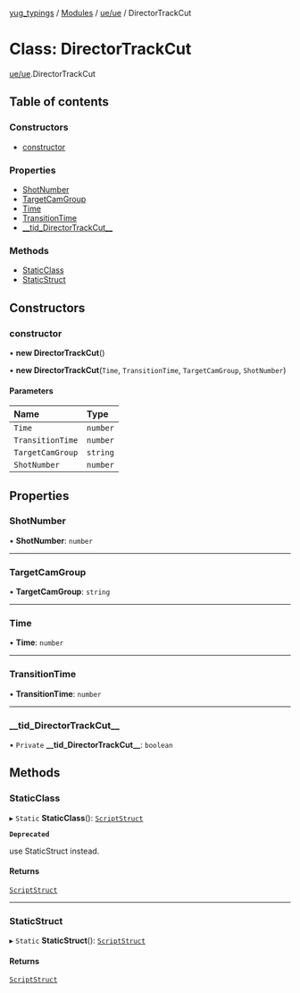 [yug_typings](../README.md) / [Modules](../modules.md) / [ue/ue](../modules/ue_ue.md) / DirectorTrackCut

# Class: DirectorTrackCut

[ue/ue](../modules/ue_ue.md).DirectorTrackCut

## Table of contents

### Constructors

- [constructor](ue_ue.DirectorTrackCut.md#constructor)

### Properties

- [ShotNumber](ue_ue.DirectorTrackCut.md#shotnumber)
- [TargetCamGroup](ue_ue.DirectorTrackCut.md#targetcamgroup)
- [Time](ue_ue.DirectorTrackCut.md#time)
- [TransitionTime](ue_ue.DirectorTrackCut.md#transitiontime)
- [\_\_tid\_DirectorTrackCut\_\_](ue_ue.DirectorTrackCut.md#__tid_directortrackcut__)

### Methods

- [StaticClass](ue_ue.DirectorTrackCut.md#staticclass)
- [StaticStruct](ue_ue.DirectorTrackCut.md#staticstruct)

## Constructors

### constructor

• **new DirectorTrackCut**()

• **new DirectorTrackCut**(`Time`, `TransitionTime`, `TargetCamGroup`, `ShotNumber`)

#### Parameters

| Name | Type |
| :------ | :------ |
| `Time` | `number` |
| `TransitionTime` | `number` |
| `TargetCamGroup` | `string` |
| `ShotNumber` | `number` |

## Properties

### ShotNumber

• **ShotNumber**: `number`

___

### TargetCamGroup

• **TargetCamGroup**: `string`

___

### Time

• **Time**: `number`

___

### TransitionTime

• **TransitionTime**: `number`

___

### \_\_tid\_DirectorTrackCut\_\_

• `Private` **\_\_tid\_DirectorTrackCut\_\_**: `boolean`

## Methods

### StaticClass

▸ `Static` **StaticClass**(): [`ScriptStruct`](ue_ue.ScriptStruct.md)

**`Deprecated`**

use StaticStruct instead.

#### Returns

[`ScriptStruct`](ue_ue.ScriptStruct.md)

___

### StaticStruct

▸ `Static` **StaticStruct**(): [`ScriptStruct`](ue_ue.ScriptStruct.md)

#### Returns

[`ScriptStruct`](ue_ue.ScriptStruct.md)
